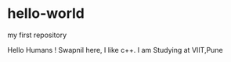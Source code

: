# hello-world
my first repository

Hello Humans !
Swapnil here, I like c++.
I am Studying at VIIT,Pune

